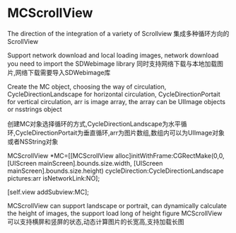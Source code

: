 # MCScrollView
The direction of the integration of a variety of Scrollview
集成多种循环方向的ScrollView

Support network download and local loading images, network download you need to import the SDWebimage library
同时支持网络下载与本地加载图片,网络下载需要导入SDWebimage库

Create the MC object, choosing the way of circulation, CycleDirectionLandscape for horizontal circulation, CycleDirectionPortait for vertical circulation, arr is image array, the array can be UIImage objects or nsstrings object

创建MC对象选择循环的方式,CycleDirectionLandscape为水平循环,CycleDirectionPortait为垂直循环,arr为图片数组,数组内可以为UIImage对象或者NSString对象

MCScrollView *MC=[[MCScrollView alloc]initWithFrame:CGRectMake(0,0, [UIScreen mainScreen].bounds.size.width, [UIScreen mainScreen].bounds.size.height) cycleDirection:CycleDirectionLandscape pictures:arr isNetworkLink:NO];

[self.view addSubview:MC];

MCScrollView can support landscape or portrait, can dynamically calculate the height of images, the support load long of height figure
MCScrollView 可以支持横屏和竖屏的状态,动态计算图片的长宽高,支持加载长图
